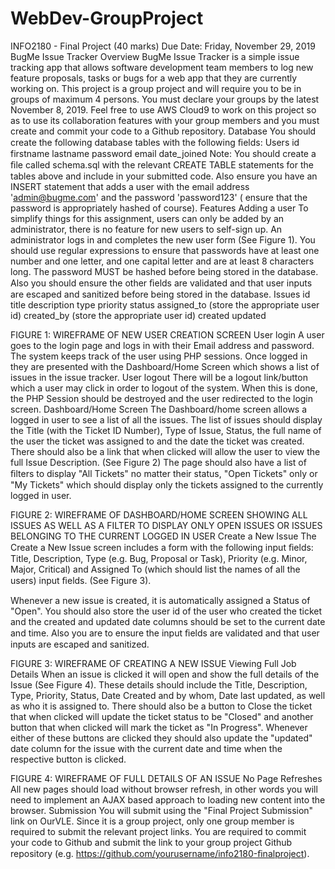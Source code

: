 # WebDev-GroupProject

INFO2180 - Final Project (40 marks) Due Date: Friday, November 29, 2019 
BugMe Issue Tracker Overview 
BugMe Issue Tracker is a simple issue tracking app that allows software development team members to log new feature proposals, tasks or bugs for a web app that they are currently working on. 
This project is a group project and will require you to be in groups of maximum 4 persons. You must declare your groups by the latest November 8, 2019. 
Feel free to use AWS Cloud9 to work on this project so as to use its collaboration features with your group members and you must create and commit your code to a Github repository. 
Database 
You should create the following database tables with the following ﬁelds: 
Users id firstname lastname password email date_joined
Note: You should create a ﬁle called schema.sql with the relevant CREATE TABLE statements for the tables above and include in your submitted code. Also ensure you have an INSERT statement that adds a user with the email address 'admin@bugme.com' and the password 'password123' ( ensure that the password is appropriately hashed of course). 
Features Adding a user 
To simplify things for this assignment, users can only be added by an administrator, there is no feature for new users to self-sign up. An administrator logs in and completes the new user form (See Figure 1). You should use regular expressions to ensure that passwords have at least one number and one letter, and one capital letter and are at least 8 characters long. The password MUST be hashed before being stored in the database. Also you should ensure the other ﬁelds are validated and that user inputs are escaped and sanitized before being stored in the database. 
Issues id title description type priority status assigned_to (store the appropriate user id) created_by (store the appropriate user id) created updated

 
FIGURE 1: WIREFRAME OF NEW USER CREATION SCREEN 
User login 
A user goes to the login page and logs in with their Email address and password. The system keeps track of the user using PHP sessions. Once logged in they are presented with the Dashboard/Home Screen which shows a list of issues in the issue tracker. 
User logout 
There will be a logout link/button which a user may click in order to logout of the system. When this is done, the PHP Session should be destroyed and the user redirected to the login screen. 
Dashboard/Home Screen 
The Dashboard/home screen allows a logged in user to see a list of all the issues. The list of issues should display the Title (with the Ticket ID Number), Type of Issue, Status, the full name of the user the ticket was assigned to and the date the ticket was created. There should also be a link that when clicked will allow the user to view the full Issue Description. (See Figure 2) 
The page should also have a list of ﬁlters to display "All Tickets" no matter their status, "Open Tickets" only or "My Tickets" which should display only the tickets assigned to the currently logged in user. 
 
FIGURE 2: WIREFRAME OF DASHBOARD/HOME SCREEN SHOWING ALL ISSUES AS WELL AS A FILTER TO DISPLAY ONLY OPEN ISSUES OR ISSUES BELONGING TO THE CURRENT LOGGED IN USER Create a New Issue 
The Create a New Issue screen includes a form with the following input ﬁelds: Title,  Description, Type (e.g. Bug, Proposal or Task), Priority (e.g. Minor, Major, Critical) and Assigned To (which should list the names of all the users) input ﬁelds. (See Figure 3). 
 
Whenever a new issue is created, it is automatically assigned a Status of "Open". You should also store the user id of the user who created the ticket and the created and updated date columns should be set to the current date and time. Also you are to ensure the input ﬁelds are validated and that user inputs are escaped and sanitized. 
 
FIGURE 3: WIREFRAME OF CREATING A NEW ISSUE 
Viewing Full Job Details 
When an issue is clicked it will open and show the full details of the Issue (See Figure 4). These details should include the Title, Description, Type, Priority, Status, Date Created and by whom, Date last updated, as well as who it is assigned to. There should also be a button to Close the ticket that when clicked will update the ticket status to be "Closed" and another button that when clicked will mark the ticket as "In Progress". Whenever either of these buttons are clicked they should also update the "updated" 
date column for the issue with the current date and time when the respective button is clicked. 
 
FIGURE 4: WIREFRAME OF FULL DETAILS OF AN ISSUE 
No Page Refreshes 
All new pages should load without browser refresh, in other words you will need to implement an AJAX based approach to loading new content into the browser. 
Submission 
You will submit using the "Final Project Submission" link on OurVLE. Since it is a group project, only one group member is required to submit the relevant project links. 
You are required to commit your code to Github and submit the link to your group project Github repository (e.g. https://github.com/yourusername/info2180-ﬁnalproject).
